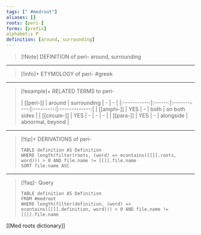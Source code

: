 ```yaml
---
tags: [" #medroot"]
aliases: []
roots: [peri-]
forms: [prefix]
alphabet:: P
definition: [around, surrounding]
---
```

>[!Note] DEFINITION of peri-
>around, surrounding
_____
>[!info]+ ETYMOLOGY of peri-
>#greek
_____
>[!example]+ RELATED TERMS to peri-
>
>|  [[peri-]]  | around | surrounding |     -     |       -       |
|:-----------:|:------:|:-----------:|:---------:|:-------------:|
| [[amphi-]]  |  YES   |      -      |   both    | on both sides |
| [[circum-]] |  YES   |      -      |     -     |       -       |
|  [[para-]]  |  YES   |      -      | alongside | abnormal, beyond              |
_____
>[!tip]+ DERIVATIONS of peri-
>```dataview
>TABLE definition AS Definition 
>WHERE length(filter(roots, (word) => econtains([[]].roots, word))) > 0 AND file.name != [[]].file.name
>SORT file.name ASC
>```
___
>[!faq]- Query
>```dataview
>TABLE definition AS Definition
>FROM #medroot
>WHERE length(filter(definition, (word) => econtains([[]].definition, word))) > 0 AND file.name != [[]].file.name
>```

[[Med roots dictionary]]